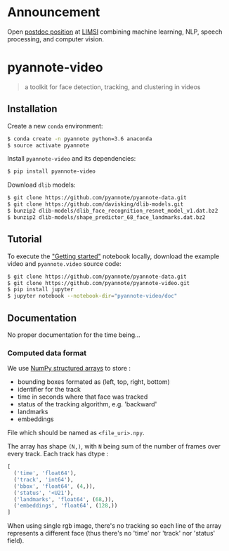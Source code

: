 # Announcement

Open [postdoc position](https://mycore.core-cloud.net/public.php?service=files&t=2b5f5a79d24ac81c3b3c371fcd80734b) at [LIMSI](https://www.limsi.fr/en/) combining machine learning, NLP, speech processing, and computer vision.

# pyannote-video

> a toolkit for face detection, tracking, and clustering in videos

## Installation

Create a new `conda` environment:

```bash
$ conda create -n pyannote python=3.6 anaconda
$ source activate pyannote
```

Install `pyannote-video` and its dependencies:

```bash
$ pip install pyannote-video
```

Download `dlib` models:

```bash
$ git clone https://github.com/pyannote/pyannote-data.git
$ git clone https://github.com/davisking/dlib-models.git
$ bunzip2 dlib-models/dlib_face_recognition_resnet_model_v1.dat.bz2
$ bunzip2 dlib-models/shape_predictor_68_face_landmarks.dat.bz2
```

## Tutorial

To execute the ["Getting started"](http://nbviewer.ipython.org/github/pyannote/pyannote-video/blob/master/doc/getting_started.ipynb) notebook locally, download the example video and `pyannote.video` source code:

```bash
$ git clone https://github.com/pyannote/pyannote-data.git
$ git clone https://github.com/pyannote/pyannote-video.git
$ pip install jupyter
$ jupyter notebook --notebook-dir="pyannote-video/doc"
```

## Documentation

No proper documentation for the time being...

### Computed data format

We use [NumPy structured arrays](https://docs.scipy.org/doc/numpy/user/basics.rec.html) to store :
- bounding boxes formated as (left, top, right, bottom)
- identifier for the track
- time in seconds where that face was tracked
- status of the tracking algorithm, e.g. 'backward'
- landmarks
- embeddings

File which should be named as `<file_uri>.npy`.

The array has shape `(N,)`, with `N` being sum of the number of frames over every track.
Each track has dtype :
```py
[
  ('time', 'float64'),
  ('track', 'int64'),
  ('bbox', 'float64', (4,)),
  ('status', '<U21'),
  ('landmarks', 'float64', (68,)),
  ('embeddings', 'float64', (128,))
]
```

When using single rgb image, there's no tracking so each line of the array represents a different face (thus there's no 'time' nor 'track' nor 'status' field).
